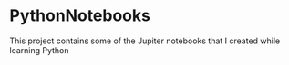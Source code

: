 # PythonNotebooks
This project contains some of the Jupiter notebooks that I created while learning Python
